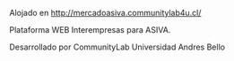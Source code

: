 Alojado en http://mercadoasiva.communitylab4u.cl/

Plataforma WEB Interempresas para ASIVA.

Desarrollado por CommunityLab Universidad Andres Bello

